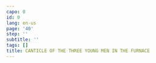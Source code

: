 ```yaml
---
capo: 0
id: 0
lang: en-us
page: '40'
step: ''
subtitle: ''
tags: []
title: CANTICLE OF THE THREE YOUNG MEN IN THE FURNACE
---
```

